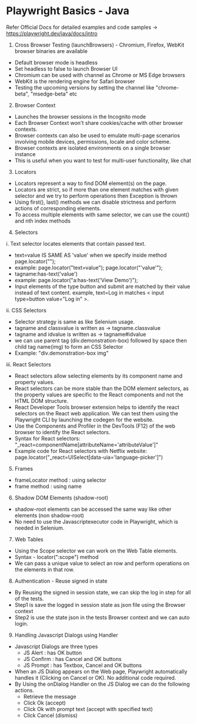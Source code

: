 # Playwright Basics - Java
Refer Official Docs for detailed examples and code samples -> https://playwright.dev/java/docs/intro

1. Cross Browser Testing (launchBrowsers) - Chromium, Firefox, WebKit browser binaries are available
 - Default browser mode is headless
 - Set headless to false to launch Browser UI
 - Chromium can be used with channel as Chrome or MS Edge browsers
 - WebKit is the rendering engine for Safari browser
 - Testing the upcoming versions by setting the channel like "chrome-beta", "msedge-beta" etc

2. Browser Context
 - Launches the browser sessions in the Incognito mode
 - Each Browser Context won't share cookies/cache with other browser contexts.
 - Browser contexts can also be used to emulate multi-page scenarios involving mobile devices, permissions, locale and color scheme.
 - Browser contexts are isolated environments on a single browser instance
 - This is useful when you want to test for multi-user functionality, like chat
 
3. Locators
 - Locators represent a way to find DOM element(s) on the page.
 - Locators are strict, so if more than one element matches with given selector and we try to perform operations then Exception is thrown
 - Using first(), last() methods we can disable strictness and perform actions of corresponding elements.
 - To access multiple elements with same selector, we can use the count() and nth index methods
 
4. Selectors
 
 i. Text selector locates elements that contain passed text.
 - text=value IS SAME AS 'value' when we specify inside method page.locator("");
 - example: page.locator("text=value"); page.locator("'value'");
 - tagname:has-text('value')
 - example: page.locator("a:has-text('View Demo')");
 - Input elements of the type button and submit are matched by their value instead of text content. 
      example, text=Log in matches < input type=button value="Log in" >.
 			
 ii. CSS Selectors
 - Selector strategy is same as like Selenium usage.
 - tagname and classvalue is written as -> tagname.classvalue
 - tagname and idvalue is written as -> tagname#idvalue
 - we can use parent tag (div.demonstration-box) followed by space then child tag name(img) to form an CSS Selector
 - Example: "div.demonstration-box img"
   
 iii. React Selectors
 - React selectors allow selecting elements by its component name and property values.
 - React selectors can be more stable than the DOM element selectors, as the property values are specific to the React components and not the HTML DOM structure.
 - React Developer Tools browser extension helps to identify the react selectors on the React web application. We can test them using the Playwright CLI by launching the codegen for the website.
 - Use the Components and Profiler in the DevTools (F12) of the web browser to identify the React selectors.
 - Syntax for React selectors: "_react=componentName[attributeName='attributeValue']"
 - Example code for React selectors with Netflix website: page.locator("_react=UISelect[data-uia='language-picker']")

5. Frames
 - frameLocator method : using selector
 - frame method : using name

6. Shadow DOM Elements (shadow-root)
 - shadow-root elements can be accessed the same way like other elements (non shadow-root)
 - No need to use the Javascriptexecutor code in Playwright, which is needed in Selenium.

7. Web Tables
 - Using the Scope selector we can work on the Web Table elements.
 - Syntax - locator(":scope") method
 - We can pass a unique value to select an row and perform operations on the elements in that row.

8. Authentication - Reuse signed in state
 - By Reusing the signed in session state, we can skip the log in step for all of the tests.
 - Step1 is save the logged in session state as json file using the Browser context
 - Step2 is use the state json in the tests Browser context and we can auto login.

9. Handling Javascript Dialogs using Handler
 - Javascript Dialogs are three types
   - JS Alert : has OK button
   - JS Confirm : has Cancel and OK buttons
   - JS Prompt : has Textbox, Cancel and OK buttons
 - When an JS Dialog appears on the Web page, Playwright automatically handles it (Clicking on Cancel or OK). No additional code required.
 - By Using the onDialog Handler on the JS Dialog we can do the following actions.
	  - Retrieve the message 
	  - Click Ok (accept)
	  - Click Ok with prompt text (accept with specified text)
	  - Click Cancel (dismiss)
